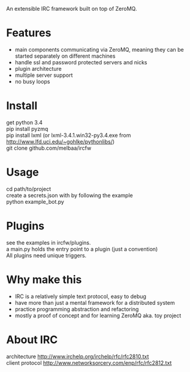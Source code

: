 An extensible IRC framework built on top of ZeroMQ.

# Features
* main components communicating via ZeroMQ, meaning they can be started separately on different machines
* handle ssl and password protected servers and nicks
* plugin architecture
* multiple server support
* no busy loops

# Install
get python 3.4  
pip install pyzmq  
pip install lxml (or lxml-3.4.1.win32-py3.4.exe from http://www.lfd.uci.edu/~gohlke/pythonlibs/)  
git clone github.com/melbaa/ircfw  

# Usage
cd path/to/project  
create a secrets.json with by following the example  
python example_bot.py  

# Plugins
see the examples in ircfw/plugins.  
a main.py holds the entry point to a plugin (just a convention)  
All plugins need unique triggers.  

# Why make this
* IRC is a relatively simple text protocol, easy to debug
* have more than just a mental framework for a distributed system
* practice programming abstraction and refactoring
* mostly a proof of concept and for learning ZeroMQ aka. toy project

# About IRC
architecture http://www.irchelp.org/irchelp/rfc/rfc2810.txt  
client protocol http://www.networksorcery.com/enp/rfc/rfc2812.txt  

